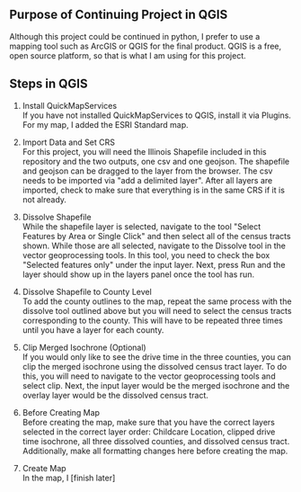 ## Purpose of Continuing Project in QGIS
Although this project could be continued in python, I prefer to use a mapping tool such as ArcGIS or QGIS for the final product. QGIS is a free, open source platform, so that is what I am using for this project. 

## Steps in QGIS
1. Install QuickMapServices </br>
If you have not installed QuickMapServices to QGIS, install it via Plugins. For my map, I added the ESRI Standard map. 

2. Import Data and Set CRS </br>
For this project, you will need the Illinois Shapefile included in this repository and the two outputs, one csv and one geojson. The shapefile and geojson can be dragged to the layer from the browser. The csv needs to be imported via "add a delimited layer". After all layers are imported, check to make sure that everything is in the same CRS if it is not already. 

3. Dissolve Shapefile </br>
While the shapefile layer is selected, navigate to the tool "Select Features by Area or Single Click" and then select all of the census tracts shown. While those are all selected, navigate to the Dissolve tool in the vector geoprocessing tools. In this tool, you need to check the box "Selected features only" under the input layer. Next, press Run and the layer should show up in the layers panel once the tool has run. 

4. Dissolve Shapefile to County Level </br>
To add the county outlines to the map, repeat the same process with the dissolve tool outlined above but you will need to select the census tracts corresponding to the county. This will have to be repeated three times until you have a layer for each county. 

5. Clip Merged Isochrone (Optional) </br>
If you would only like to see the drive time in the three counties, you can clip the merged isochrone using the dissolved census tract layer. To do this, you will need to navigate to the vector geoprocessing tools and select clip. Next, the input layer would be the merged isochrone and the overlay layer would be the dissolved census tract.

7. Before Creating Map </br>
Before creating the map, make sure that you have the correct layers selected in the correct layer order: Childcare Location, clipped drive time isochrone, all three dissolved counties, and dissolved census tract. Additionally, make all formatting changes here before creating the map. 

8. Create Map </br>
In the map, I [finish later]





